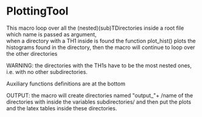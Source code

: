 # PlottingTool

This macro loop over all the (nested)(sub)TDirectories inside a root file which name is passed as argument,       
when a directory with a TH1 inside is found the function plot_hist() plots the histograms found in the directory, 
then the macro will continue to loop over the other directories                                                   
                                                                                                                   
WARNING: the directories with the TH1s have to be the most nested ones, i.e. with no other subdirectories.        
                                                                                                                  
Auxiliary functions definitions are at the bottom

OUTPUT: the macro will create directories named "output_"+ /name of the directories with inside the variables 
subdirectories/ and then put the plots and the latex tables inside these directories. 
